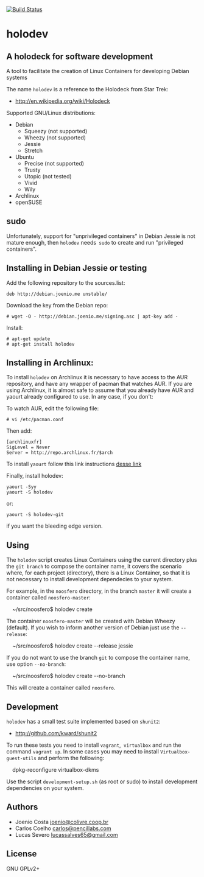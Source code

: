 [![Build Status](https://travis-ci.org/lappis-tools/holodev.svg?branch=master)](https://travis-ci.org/lappis-tools/holodev)

# holodev

## A holodeck for software development

A tool to facilitate the creation of Linux Containers for developing Debian systems

The name `holodev` is a reference to the Holodeck from Star Trek:

* http://en.wikipedia.org/wiki/Holodeck

Supported GNU/Linux distributions:

* Debian
  * Squeezy (not supported)
  * Wheezy (not supported)
  * Jessie
  * Stretch
* Ubuntu
  * Precise (not supported)
  * Trusty
  * Utopic (not tested)
  * Vivid
  * Wily
* Archlinux
* openSUSE

## sudo

Unfortunately, support for "unprivileged containers" in Debian Jessie is not mature enough, then `holodev` needs` sudo` to create and run "privileged containers".

## Installing in Debian Jessie or testing

Add the following repository to the sources.list:

    deb http://debian.joenio.me unstable/

Download the key from the Debian repo:

    # wget -O - http://debian.joenio.me/signing.asc | apt-key add -

Install:

    # apt-get update
    # apt-get install holodev

## Installing in Archlinux:

To install `holodev` on Archlinux it is necessary to have access to the AUR repository, and have any wrapper of pacman that watches AUR. If you are using Archlinux, it is almost safe to assume that you already have AUR and yaourt already configured to use. In any case, if you don't:

To watch AUR, edit the following file:

    # vi /etc/pacman.conf

Then add:

    [archlinuxfr]
    SigLevel = Never
    Server = http://repo.archlinux.fr/$arch

To install `yaourt` follow this link instructions [desse link](https://archlinux.fr/yaourt-en)

Finally, install holodev:

    yaourt -Syy
    yaourt -S holodev

or:

    yaourt -S holodev-git

if you want the bleeding edge version.

## Using 


The `holodev` script creates Linux Containers using the current directory plus the `git branch` to compose the container name, it covers the scenario where, for each project (directory), there is a Linux Container, so that it is not necessary to install development dependecies to your system.

For example, in the `noosfero` directory, in the branch `master` it will create a container called `noosfero-master`:

    ~/src/noosfero$ holodev create

The container `noosfero-master` will be created with Debian Wheezy (default). If you wish to inform another version of Debian just use the `--release`:

    ~/src/noosfero$ holodev create --release jessie

If you do not want to use the branch `git` to compose the container name, use option `--no-branch`:

    ~/src/noosfero$ holodev create --no-branch

This will create a container called `noosfero`.

## Development

`holodev` has a small test suite implemented based on `shunit2`:

* http://github.com/kward/shunit2

To run these tests you need to install `vagrant`,` virtualbox` and run the command `vagrant up`. In some cases you may need to install `Virtualbox-guest-utils` and perform the following:

    dpkg-reconfigure virtualbox-dkms

Use the script `development-setup.sh` (as root or sudo) to install development dependencies on your system.

## Authors

* Joenio Costa <joenio@colivre.coop.br>
* Carlos Coelho <carlos@pencillabs.com>
* Lucas Severo <lucassalves65@gmail.com>

## License

GNU GPLv2+
